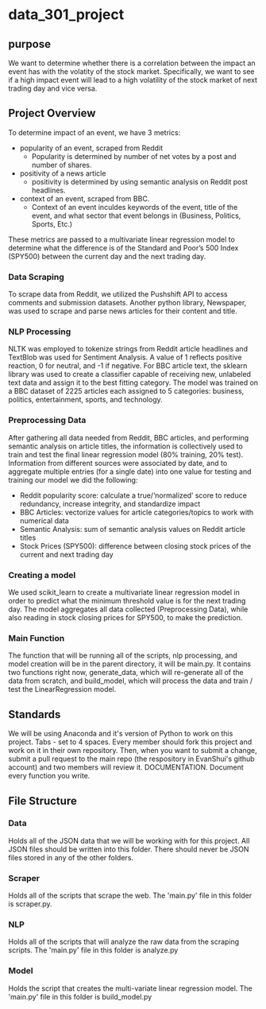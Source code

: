 # data_301_project

## purpose
We want to determine whether there is a correlation between the impact an event has with the volatity of the stock market. Specifically, we want to see if a high impact event will lead to a high volatility of the stock market of next trading day and vice versa.

## Project Overview
To determine impact of an event, we have 3 metrics: 
* popularity of an event, scraped from Reddit
  * Popularity is determined by number of net votes by a post and number of shares.
* positivity of a news article
  * positivity is determined by using semantic analysis on Reddit post headlines.
* context of an event, scraped from BBC.
  * Context of an event inculdes keywords of the event, title of the event, and what sector that event belongs in (Business, Politics, Sports, Etc.)

These metrics are passed to a multivariate linear regression model to determine what the difference is of the Standard and Poor’s 500 Index (SPY500) between the current day and the next trading day.

### Data Scraping
To scrape data from Reddit, we utilized the Pushshift API to access comments and submission datasets. Another python library, Newspaper, was used to scrape and parse news articles for their content and title.

### NLP Processing
NLTK was employed to tokenize strings from Reddit article headlines and TextBlob was used for Sentiment Analysis. A value of 1 reflects positive reaction, 0 for neutral, and -1 if negative. For BBC article text, the sklearn library was used to create a classifier capable of receiving new, unlabeled text data and assign it to the best fitting category. The model was trained on a BBC dataset of 2225 articles each assigned to 5 categories: business, politics, entertainment, sports, and technology.

### Preprocessing Data
After gathering all data needed from Reddit, BBC articles, and performing semantic analysis on article titles, the information is collectively used to train and test the final linear regression model (80% training, 20% test). Information from different sources were associated by date, and to aggregate multiple entries (for a single date) into one value for testing and training our model we did the following:
* Reddit popularity score: calculate a true/‘normalized’ score to reduce redundancy, increase integrity, and standardize impact
* BBC Articles: vectorize values for article categories/topics to work with numerical data
* Semantic Analysis: sum of semantic analysis values on Reddit article titles 
* Stock Prices (SPY500):  difference between closing stock prices of the current and next trading day


### Creating a model
We used scikit_learn to create a multivariate linear regression model in order to predict what the minimum threshold value is for the next trading day. The model aggregates all data collected (Preprocessing Data), while also reading in stock closing prices for SPY500, to make the prediction.

### Main Function
The function that will be running all of the scripts, nlp processing, and model creation will be in the parent directory, it will be main.py. It contains two functions right now, generate_data, which will re-generate all of the data from scratch, and build_model, which will process the data and train / test the LinearRegression model.

## Standards
We will be using Anaconda and it's version of Python to work on this project.
Tabs - set to 4 spaces.
Every member should fork this project and work on it in their own repository. Then, when you want to submit a change, submit a pull request to the main repo (the respository in EvanShui's github account) and two members will review it.
DOCUMENTATION. Document every function you write.

## File Structure

### Data
Holds all of the JSON data that we will be working with for this project. All JSON files should be written into this folder. There should never be JSON files stored in any of the other folders.

### Scraper
Holds all of the scripts that scrape the web. The 'main.py' file in this folder is scraper.py.

### NLP
Holds all of the scripts that will analyze the raw data from the scraping scripts. The 'main.py' file in this folder is analyze.py

### Model
Holds the script that creates the multi-variate linear regression model. The 'main.py' file in this folder is build_model.py
